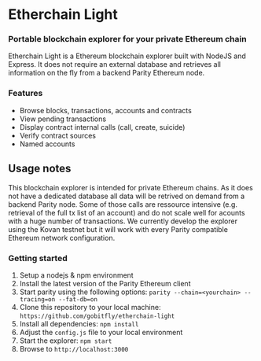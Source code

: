 # Etherchain Light
### Portable blockchain explorer for your private Ethereum chain

Etherchain Light is a Ethereum blockchain explorer built with NodeJS and Express. It does not require an external database and retrieves all information on the fly from a backend Parity Ethereum node.

### Features
* Browse blocks, transactions, accounts and contracts
* View pending transactions
* Display contract internal calls (call, create, suicide)
* Verify contract sources
* Named accounts

## Usage notes
This blockchain explorer is intended for private Ethereum chains. As it does not have a dedicated database all data will be retrived on demand from a backend Parity node. Some of those calls are ressource intensive (e.g. retrieval of the full tx list of an account) and do not scale well for acounts with a huge number of transactions. We currently develop the explorer using the Kovan testnet but it will work with every Parity compatible Ethereum network configuration.

### Getting started
1. Setup a nodejs & npm environment
2. Install the latest version of the Parity Ethereum client
3. Start parity using the following options: `parity --chain=<yourchain> --tracing=on --fat-db=on`
4. Clone this repository to your local machine: `https://github.com/gobitfly/etherchain-light`
5. Install all dependencies: `npm install`
6. Adjust the `config.js` file to your local environment
7. Start the explorer: `npm start`
8. Browse to `http://localhost:3000`
